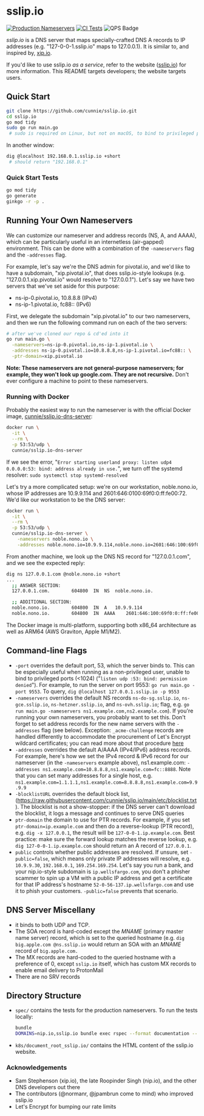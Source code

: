 # sslip.io

[![Production Nameservers](https://github.com/cunnie/sslip.io/actions/workflows/nameservers.yml/badge.svg)](https://github.com/cunnie/sslip.io/actions/workflows/nameservers.yml)
[![CI Tests](https://github.com/cunnie/sslip.io/actions/workflows/ci-tests.yml/badge.svg)](https://github.com/cunnie/sslip.io/actions/workflows/ci-tests.yml)
![QPS Badge](https://img.shields.io/endpoint?url=https://gist.githubusercontent.com/cunnie/67dc2a78c9ac6032db05027727c63ea1/raw/qps.json)

_sslip.io_ is a DNS server that maps specially-crafted DNS A records to IP
addresses (e.g. "127-0-0-1.sslip.io" maps to 127.0.0.1). It is similar to, and
inspired by, [xip.io](http://xip.io/).

If you'd like to use sslip.io _as a service_, refer to the website
([sslip.io](https://sslip.io)) for more information. This README targets
developers; the website targets users.

## Quick Start

```bash
git clone https://github.com/cunnie/sslip.io.git
cd sslip.io
go mod tidy
sudo go run main.go
 # sudo is required on Linux, but not on macOS, to bind to privileged port 53
```

In another window:

```bash
dig @localhost 192.168.0.1.sslip.io +short
 # should return "192.168.0.1"
```

### Quick Start Tests

```bash
go mod tidy
go generate
ginkgo -r -p .
```

## Running Your Own Nameservers

We can customize our nameserver and address records (NS, A, and AAAA), which
can be particularly useful in an internetless (air-gapped) environment. This can
be done with a combination of the `-nameservers` flag and the `-addresses` flag.

For example, let's say we're the DNS admin for pivotal.io, and we'd like to
have a subdomain, "xip.pivotal.io", that does sslip.io-style lookups (e.g.
"127.0.0.1.xip.pivotal.io" would resolve to "127.0.0.1"). Let's say we have two
servers that we've set aside for this purpose:

- ns-ip-0.pivotal.io, 10.8.8.8 (IPv4)
- ns-ip-1.pivotal.io, fc88:: (IPv6)

First, we delegate the subdomain "xip.pivotal.io" to our two nameservers, and
then we run the following command run on each of the two servers:

```bash
# after we've cloned our repo & cd'ed into it
go run main.go \
  -nameservers=ns-ip-0.pivotal.io,ns-ip-1.pivotal.io \
  -addresses ns-ip-0.pivotal.io=10.8.8.8,ns-ip-1.pivotal.io=fc88:: \
  -ptr-domain=xip.pivotal.io
```

**Note: These nameservers are not general-purpose nameservers; for example,
they won't look up google.com. They are not recursive.** Don't ever configure a
machine to point to these nameservers.

### Running with Docker

Probably the easiest way to run the nameserver is with the official Docker
image,
[cunnie/sslip.io-dns-server](https://hub.docker.com/r/cunnie/sslip.io-dns-server):

```bash
docker run \
  -it \
  --rm \
  -p 53:53/udp \
  cunnie/sslip.io-dns-server
```

If we see the error, "`Error starting userland proxy: listen udp4 0.0.0.0:53:
bind: address already in use.`", we turn off the systemd resolver: `sudo
systemctl stop systemd-resolved`

Let's try a more complicated setup: we're on our workstation, noble.nono.io,
whose IP addresses are 10.9.9.114 and 2601:646:0100:69f0:0:ff:fe00:72. We'd like
our workstation to be the DNS server:

```bash
docker run \
  -it \
  --rm \
  -p 53:53/udp \
  cunnie/sslip.io-dns-server \
    -nameservers noble.nono.io \
    -addresses noble.nono.io=10.9.9.114,noble.nono.io=2601:646:100:69f0:0:ff:fe00:72
```

From another machine, we look up the DNS NS record for "127.0.0.1.com", and we
see the expected reply:

```bash
dig ns 127.0.0.1.com @noble.nono.io +short
...
  ;; ANSWER SECTION:
  127.0.0.1.com.		604800	IN	NS	noble.nono.io.

  ;; ADDITIONAL SECTION:
  noble.nono.io.		604800	IN	A	10.9.9.114
  noble.nono.io.		604800	IN	AAAA	2601:646:100:69f0:0:ff:fe00:72
```

The Docker image is multi-platform, supporting both x86_64 architecture as well
as ARM64 (AWS Graviton, Apple M1/M2).

## Command-line Flags

- `-port` overrides the default port, 53, which the server binds to. This can
  be especially useful when running as a non-privileged user, unable to bind to
  privileged ports (<1024) ("`listen udp :53: bind: permission denied`"). For
  example, to run the server on port 9553: `go run main.go -port 9553`. To
  query, `dig @localhost 127.0.0.1.sslip.io -p 9553`
- `-nameservers` overrides the default NS records `ns-do-sg.sslip.io`,
  `ns-gce.sslip.io`, `ns-hetzner.sslip.io`, and `ns-ovh.sslip.io`; flag, e.g.
  `go run main.go -nameservers ns1.example.com,ns2.example.com`). If you're
  running your own nameservers, you probably want to set this. Don't forget to
  set address records for the new name servers with the `-addresses` flag (see
  below). Exception: `_acme-challenge` records are handled differently to
  accommodate the procurement of Let's Encrypt wildcard certificates; you can
  read more about that procedure [here](docs/wildcard.md)
- `-addresses` overrides the default A/AAAA (IPv4/IPv6) address records. For
  example, here's how we set the IPv4 record & IPv6 record for our nameserver
  (in the `-nameservers` example above), ns1.example.com: `-addresses
  ns1.example.com=10.8.8.8,ns1.example.com=fc::8888`. Note that you can set
  many addresses for a single host, e.g.
  `ns1.example.com=1.1.1.1,ns1.example.com=8.8.8.8,ns1.example.com=9.9.9.9`
- `-blocklistURL` overrides the default block list,
  (<https://raw.githubusercontent.com/cunnie/sslip.io/main/etc/blocklist.txt>).
  The blocklist is not a show-stopper: if the DNS server can't download the
  blocklist, it logs a message and continues to serve DNS queries
- `ptr-domain` the domain to use for PTR records. For example, if you set
  `ptr-domain=ip.example.com` and then do a reverse-lookup (PTR record), e.g.
  `dig -x 127.0.0.1`, the result will be `127-0-0-1.ip.example.com`. Best
  practice: make sure the forward lookup matches the reverse lookup, e.g. `dig
  127-0-0-1.ip.example.com` should return an A record of `127.0.0.1`.
- `public` controls whether public addresses are resolved. If unsure, set
  `-public=false`, which means only private IP addresses will resolve, e.g.
  `10.9.9.30`, `192.168.0.1`, `169.254.169.254`. Let's say you run a bank, and
  your nip.io-style subdomain is `ip.wellsfargo.com`, you don't a phisher
  scammer to spin up a VM with a public IP address and get a certificate for
  that IP address's hostname `52-0-56-137.ip.wellsfargo.com` and use it to
  phish your customers. `-public=false` prevents that scenario.

## DNS Server Miscellany

- it binds to both UDP and TCP.
- The SOA record is hard-coded except the _MNAME_ (primary master name server)
  record, which is set to the queried hostname (e.g. `dig big.apple.com
  @ns.sslip.io` would return an SOA with an _MNAME_ record of
  `big.apple.com.`
- The MX records are hard-coded to the queried hostname with a preference of 0,
  except `sslip.io` itself, which has custom MX records to enable email
  delivery to ProtonMail
- There are no SRV records

## Directory Structure

- `spec/` contains the tests for the production nameservers. To run
  the tests locally:
  ```bash
  bundle
  DOMAINS=nip.io,sslip.io bundle exec rspec --format documentation --color spec
  ```
- `k8s/document_root_sslip.io/` contains the HTML content of the sslip.io
  website.

### Acknowledgements

- Sam Stephenson (xip.io), the late Roopinder Singh (nip.io), and the other DNS
  developers out there
- The contributors (@normanr, @jpambrun come to mind) who improved sslip.io
- Let's Encrypt for bumping our rate limits
